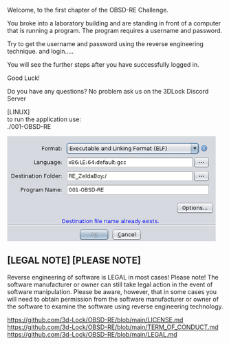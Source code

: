 Welcome, to the first chapter of the OBSD-RE Challenge.

You broke into a laboratory building and are standing in front of a computer that is running a program.
The program requires a username and password.


Try to get the username and password using the reverse engineering technique.
and login.....

You will see the further steps after you have successfully logged in.


Good Luck!


Do you have any questions? 
No problem ask us on the 3DLock Discord Server 

[LINUX] <br>
to run the application use: <br>
./001-OBSD-RE

<img src="https://github.com/3d-Lock/OBSD-RE/blob/main/CHAPTER_001_OBSD-RE/001.png" alt=""/>


[LEGAL NOTE] [PLEASE NOTE]
---
Reverse engineering of software is LEGAL in most cases!
Please note! The software manufacturer or owner can still take legal action in the event of software manipulation.
Please be aware, however, that in some cases you will need to obtain permission from the software manufacturer or owner of the software to examine the software using reverse engineering technology. 


https://github.com/3d-Lock/OBSD-RE/blob/main/LICENSE.md
https://github.com/3d-Lock/OBSD-RE/blob/main/TERM_OF_CONDUCT.md
https://github.com/3d-Lock/OBSD-RE/blob/main/LEGAL.md

